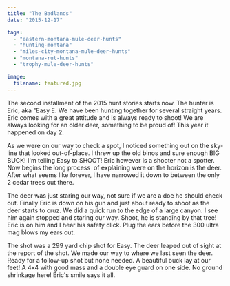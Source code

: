 ```yaml
---
title: "The Badlands"
date: "2015-12-17"

tags: 
  - "eastern-montana-mule-deer-hunts"
  - "hunting-montana"
  - "miles-city-montana-mule-deer-hunts"
  - "montana-rut-hunts"
  - "trophy-mule-deer-hunts"

image:
  filename: featured.jpg
---
```


The second installment of the 2015 hunt stories starts now. The hunter is Eric, aka "Easy E. We have been hunting together for several straight years. Eric comes with a great attitude and is always ready to shoot! We are always looking for an older deer, something to be proud of! This year it happened on day 2.

As we were on our way to check a spot, I noticed something out on the sky-line that looked out-of-place. I threw up the old binos and sure enough BIG BUCK! I'm telling Easy to SHOOT! Eric however is a shooter not a spotter. Now begins the long process  of explaining were on the horizon is the deer. After what seems like forever, I have narrowed it down to between the only 2 cedar trees out there.

The deer was just staring our way, not sure if we are a doe he should check out. Finally Eric is down on his gun and just about ready to shoot as the deer starts to cruz. We did a quick run to the edge of a large canyon. I see him again stopped and staring our way. Shoot, he is standing by that tree! Eric is on him and I hear his safety click. Plug the ears before the 300 ultra mag blows my ears out.

The shot was a 299 yard chip shot for Easy. The deer leaped out of sight at the report of the shot. We made our way to where we last seen the deer. Ready for a follow-up shot but none needed. A beautiful buck lay at our feet! A 4x4 with good mass and a double eye guard on one side. No ground shrinkage here! Eric's smile says it all.
